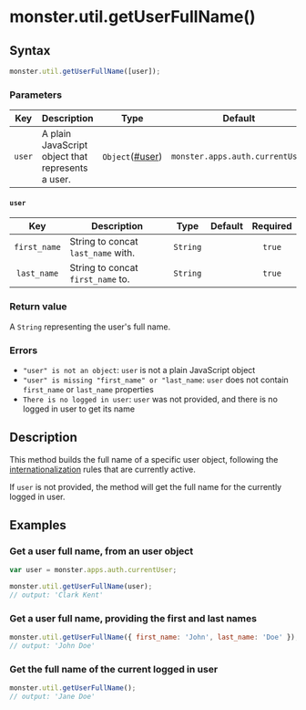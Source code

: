 # monster.util.getUserFullName()

## Syntax
```javascript
monster.util.getUserFullName([user]);
```

### Parameters
Key | Description | Type | Default | Required
:-: | --- | :-: | :-: | :-:
`user` | A plain JavaScript object that represents a user. | `Object`([#user](#user)) | `monster.apps.auth.currentUser` | `false`

#### `user`
Key | Description | Type | Default | Required
:-: | --- | :-: | :-: | :-:
`first_name` | String to concat `last_name` with. | `String` | | `true`
`last_name` | String to concat `first_name` to. | `String` | | `true`

### Return value
A `String` representing the user's full name.

### Errors
* `"user" is not an object`: `user` is not a plain JavaScript object
* `"user" is missing "first_name" or "last_name`: `user` does not contain `first_name` or `last_name` properties
* `There is no logged in user`: `user` was not provided, and there is no logged in user to get its name

## Description
This method builds the full name of a specific user object, following the [internationalization][i18n] rules that are currently active.

If `user` is not provided, the method will get the full name for the currently logged in user.

## Examples
### Get a user full name, from an user object
```javascript
var user = monster.apps.auth.currentUser;

monster.util.getUserFullName(user);
// output: 'Clark Kent'
```

### Get a user full name, providing the first and last names
```javascript
monster.util.getUserFullName({ first_name: 'John', last_name: 'Doe' });
// output: 'John Doe'
```

### Get the full name of the current logged in user
```javascript
monster.util.getUserFullName();
// output: 'Jane Doe'
```

[i18n]: ../internationalization.md
